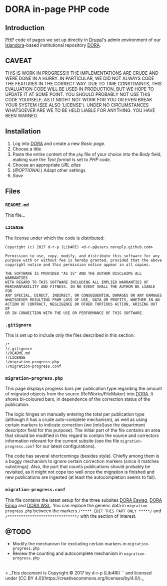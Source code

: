 # DORA in-page PHP code

## Introduction

[PHP](https://secure.php.net) code of pages we set up directly in [Drupal](https://www.drupal.org)'s admin environment of our [Islandora](https://islandora.ca)-based institutional repository [DORA](https://www.dora.lib4ri.ch).

## CAVEAT

THIS IS WORK IN PROGRESS!!! THE IMPLEMENTATIONS ARE CRUDE AND WERE DONE IN A HURRY. IN PARTICULAR, WE DID NOT ALWAYS CODE THE FEATURES IN THE CORRECT WAY. DUE TO TIME CONSTRAINTS, THIS EVALUATION CODE WILL BE USED IN PRODUCTION, BUT WE HOPE TO UPDATE IT AT SOME POINT. YOU SHOULD PROBABLY NOT USE THIS CODE YOURSELF, AS IT MIGHT NOT WORK FOR YOU OR EVEN BREAK YOUR SYSTEM (SEE ALSO 'LICENSE'). UNDER NO CIRCUMSTANCES WHATSOEVER ARE WE TO BE HELD LIABLE FOR ANYTHING. YOU HAVE BEEN WARNED.

## Installation

1. Log into [DORA](https://www.dora.lib4ri.ch) and create a new _Basic page_.
2. Choose a title
3. Paste the entire content of the `php` file of your choice into the _Body_ field, making sure the _Text format_ is set to _PHP code_.
4. Choose an appropriate _URL alias_
5. (<i>@OPTIONAL</i>) Adapt other settings
6. _Save_

## Files

### `README.md`

This file...

### `LICENSE`

The license under which the code is distributed:
```
Copyright (c) 2017 d-r-p (Lib4RI) <d-r-p@users.noreply.github.com>

Permission to use, copy, modify, and distribute this software for any
purpose with or without fee is hereby granted, provided that the above
copyright notice and this permission notice appear in all copies.

THE SOFTWARE IS PROVIDED "AS IS" AND THE AUTHOR DISCLAIMS ALL WARRANTIES
WITH REGARD TO THIS SOFTWARE INCLUDING ALL IMPLIED WARRANTIES OF
MERCHANTABILITY AND FITNESS. IN NO EVENT SHALL THE AUTHOR BE LIABLE FOR
ANY SPECIAL, DIRECT, INDIRECT, OR CONSEQUENTIAL DAMAGES OR ANY DAMAGES
WHATSOEVER RESULTING FROM LOSS OF USE, DATA OR PROFITS, WHETHER IN AN
ACTION OF CONTRACT, NEGLIGENCE OR OTHER TORTIOUS ACTION, ARISING OUT OF
OR IN CONNECTION WITH THE USE OR PERFORMANCE OF THIS SOFTWARE.
```

### `.gitignore`

This is set up to include only the files described in this section:
```
/*
!/.gitignore
!/README.md
!/LICENSE
!/migration-progress.php
!/migration-progress.conf
```

### `migration-progress.php`

This page displays progress bars per publication type regarding the amount of migrated objects from the source (RefWorks/FileMaker) into [DORA](https://www.dora.lib4ri.ch). It shows bi-coloured bars, in dependence of the correction status of the publication.

The logic hinges on manually entering the total per publication type (although it has a crude auto-complete mechanism), as well as using certain markers to indicate correction (we (mis!)use the department descriptor field for this purpose). The initial part of the file contains an area that should be modified in this regard to contain the source and correctors information relevant for the current subsite (see the file `migration-progress.conf` for our latest configurations).

The code has several shortcomings (besides style). Chiefly among them is a buggy mechanism to ignore certain correction markers (since it matches substrings). Also, the part that counts publications should probably be revisited, as it might not cope too well once the migration is finished and new publications are ingested (at least the autocompletion seems to fail).

### `migration-progress.conf`

This file contains the latest setup for the three subsites [DORA Eawag](https://www.dora.lib4ri.ch/eawag), [DORA Empa](https://www.dora.lib4ri.ch/empa) and [DORA WSL](https://www.dora.lib4ri.ch/wsl). You can replace the generic data in `migration-progress.php` between the markers `/***** EDIT THIS PART ONLY *****/` and `/*******************************/` with the section of interest.

## @TODO

* Modify the mechanism for excluding certain markers in `migration-progress.php`
* Review the counting and autocomplete mechanism in `migration-progress.php`

<br/>
> _This document is Copyright &copy; 2017 by d-r-p (Lib4RI) `<d-r-p@users.noreply.github.com>` and licensed under [CC&nbsp;BY&nbsp;4.0](https://creativecommons.org/licenses/by/4.0/)._


